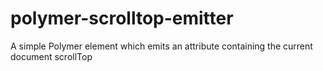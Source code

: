 # polymer-scrolltop-emitter
A simple Polymer element which emits an attribute containing the current document scrollTop
